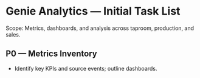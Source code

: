 # Genie Analytics — Initial Task List

Scope: Metrics, dashboards, and analysis across taproom, production, and sales.

## P0 — Metrics Inventory
- Identify key KPIs and source events; outline dashboards.
